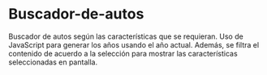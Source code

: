 # Buscador-de-autos
Buscador de autos según las características que se requieran.
Uso de JavaScript para generar los años usando el año actual. Además, se filtra el contenido de acuerdo a la selección para mostrar las características seleccionadas en pantalla.
